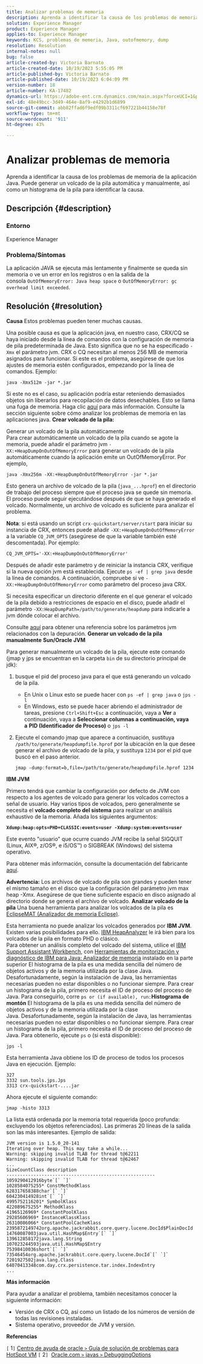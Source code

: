 ```yaml
---
title: Analizar problemas de memoria
description: Aprenda a identificar la causa de los problemas de memoria de la aplicación Java.
solution: Experience Manager
product: Experience Manager
applies-to: Experience Manager
keywords: KCS, problemas de memoria, Java, outofmemory, dump
resolution: Resolution
internal-notes: null
bug: false
article-created-by: Victoria Barnato
article-created-date: 10/19/2023 5:55:05 PM
article-published-by: Victoria Barnato
article-published-date: 10/19/2023 6:04:09 PM
version-number: 18
article-number: KA-17482
dynamics-url: https://adobe-ent.crm.dynamics.com/main.aspx?forceUCI=1&pagetype=entityrecord&etn=knowledgearticle&id=9b3b26a0-a86e-ee11-8df0-6045bd006793
exl-id: 48e49bcc-3d49-464e-8af9-e4292b1d6899
source-git-commit: abb82ffad6f9edf09b3311cf697221b44158e78f
workflow-type: tm+mt
source-wordcount: '911'
ht-degree: 43%

---
```


# Analizar problemas de memoria


Aprenda a identificar la causa de los problemas de memoria de la aplicación Java. Puede generar un volcado de la pila automática y manualmente, así como un histograma de la pila para identificar la causa.

## Descripción {#description}


### <b>Entorno</b>

Experience Manager



### <b>Problema/Síntomas</b>

La aplicación JAVA se ejecuta más lentamente y finalmente se queda sin memoria o ve un error en los registros o en la salida de la consola `OutOfMemoryError: Java heap space` o `OutOfMemoryError: gc overhead limit exceeded`.


## Resolución {#resolution}

<b>Causa</b>
Estos problemas pueden tener muchas causas.

Una posible causa es que la aplicación java, en nuestro caso, CRX/CQ se haya iniciado desde la línea de comandos con la configuración de memoria de pila predeterminada de Java. Esto significa que no se ha especificado `-Xmx` el parámetro jvm. CRX o CQ necesitan al menos 256 MB de memoria asignados para funcionar. Si este es el problema, asegúrese de que los ajustes de memoria estén configurados, empezando por la línea de comandos. Ejemplo:


```
java -Xmx512m -jar *.jar
```


Si este no es el caso, su aplicación podría estar reteniendo demasiados objetos sin liberarlos para recopilación de datos desechables. Esto se llama una fuga de memoria. Haga clic [aquí](https://docs.oracle.com/javase/7/docs/webnotes/tsg/TSG-VM/html/memleaks.html) para más información. Consulte la sección siguiente sobre cómo analizar los problemas de memoria en las aplicaciones java.
<b>Crear volcado de la pila:</b>

Generar un volcado de la pila automáticamente<br>
Para crear automáticamente un volcado de la pila cuando se agote la memoria, puede añadir el parámetro jvm `-XX:+HeapDumpOnOutOfMemoryError` para generar un volcado de la pila automáticamente cuando la aplicación emite un OutOfMemoryError. Por ejemplo,


```
java -Xmx256m -XX:+HeapDumpOnOutOfMemoryError -jar *.jar
```


Esto genera un archivo de volcado de la pila (`java_...hprof`) en el directorio de trabajo del proceso siempre que el proceso java se quede sin memoria. El proceso puede seguir ejecutándose después de que se haya generado el volcado. Normalmente, un archivo de volcado es suficiente para analizar el problema.

<b>Nota</b>: si está usando un script `crx-quickstart/server/start` para iniciar su instancia de CRX, entonces puede añadir `-XX:+HeapDumpOnOutOfMemoryError` a la variable `CQ_JVM_OPTS` (asegúrese de que la variable también esté descomentada). Por ejemplo:


```
CQ_JVM_OPTS='-XX:+HeapDumpOnOutOfMemoryError'
```


Después de añadir este parámetro y de reiniciar la instancia CRX, verifique si la nueva opción jvm está establecida. Ejecute `ps -ef | grep java` desde la línea de comandos. A continuación, compruebe si ve `-XX:+HeapDumpOnOutOfMemoryError` como parámetro del proceso java CRX.

Si necesita especificar un directorio diferente en el que generar el volcado de la pila debido a restricciones de espacio en el disco, puede añadir el parámetro `-XX:HeapDumpPath=/path/to/generate/heapdump` para indicarle a jvm dónde colocar el archivo.

Consulte [aquí](https://www.oracle.com/java/technologies/javase/vmoptions-jsp.html#DebuggingOptions) para obtener una referencia sobre los parámetros jvm relacionados con la depuración.
<b>Generar un volcado de la pila manualmente</b>
<b>Sun/Oracle JVM</b>

Para generar manualmente un volcado de la pila, ejecute este comando (jmap y jps se encuentran en la carpeta `bin` de su directorio principal de jdk):

1. busque el pid del proceso java para el que está generando un volcado de la pila.
   - En Unix o Linux esto se puede hacer con `ps -ef | grep java` o `jps -l`
   - En Windows, esto se puede hacer abriendo el administrador de tareas, presione `Ctrl+Shift+Esc` a continuación, vaya a <b>Ver</b> a continuación, vaya a <b>Seleccionar columnas </b><b>a continuación, vaya a</b> <b>PID (Identificador de Proceso)</b> o `jps -l`
2. Ejecute el comando jmap que aparece a continuación, sustituya `/path/to/generate/heapdumpfile.hprof` por la ubicación en la que desee generar el archivo de volcado de la pila, y sustituya `1234` por el pid que buscó en el paso anterior.

   ```
   jmap -dump:format=b,file=/path/to/generate/heapdumpfile.hprof 1234
   ```


<b>IBM JVM</b>

Primero tendrá que cambiar la configuración por defecto de JVM con respecto a los agentes de volcado para generar los volcados correctos a señal de usuario. Hay varios tipos de volcados, pero generalmente se necesita el <b>volcado completo del sistema</b> para realizar un análisis exhaustivo de la memoria. Añada los siguientes argumentos:

<b>`Xdump:heap:opts=PHD+CLASSIC:events=user -Xdump:system:events=user`</b>

Este evento &quot;usuario&quot; que ocurre cuando JVM recibe la señal SIGQUIT (Linux, AIX®, z/OS®, e i5/OS™) o SIGBREAK (Windows) del sistema operativo.

Para obtener más información, consulte la documentación del fabricante [aquí](https://www.ibm.com/docs/en/sdk-java-technology?topic=SSYKE2/earlier_releases/earlier_releases.html).

<b>Advertencia:</b> Los archivos de volcado de pila son grandes y pueden tener el mismo tamaño en el disco que la configuración del parámetro jvm max heap -Xmx. Asegúrese de que tiene suficiente espacio en disco asignado al directorio donde se genera el archivo de volcado.
<b>Analizar volcado de la pila</b>
Una buena herramienta para analizar los volcados de la pila es [EclipseMAT (Analizador de memoria Eclipse)](https://www.eclipse.org/mat/).

Esta herramienta no puede analizar los volcados generados por <b>IBM JVM</b>. Existen varias posibilidades para ello. [IBM HeapAnalyzer](https://www.ibm.com/support/pages/ibm-heapanalyzer) le irá bien para los volcados de la pila en formato PHD o clásico.
<br>Para obtener un análisis completo del volcado del sistema, utilice el [IBM Support Assistant Workbench](https://www.ibm.com/support/pages/node/718131), con [Herramientas de monitorización y diagnóstico de IBM para Java: Analizador de memoria](https://www.ibm.com/docs/en/ztpf/2019?topic=tools-memory-analyzer) instalado en la parte superior El histograma de la pila es una medida sencilla del número de objetos activos y de la memoria utilizada por la clase Java. Desafortunadamente, según la instalación de Java, las herramientas necesarias pueden no estar disponibles o no funcionar siempre. Para crear un histograma de la pila, primero necesita el ID de proceso del proceso de Java. Para conseguirlo, corre `ps or (if available), run:`<b>Histograma de montón</b>
El histograma de la pila es una medida sencilla del número de objetos activos y de la memoria utilizada por la clase Java. Desafortunadamente, según la instalación de Java, las herramientas necesarias pueden no estar disponibles o no funcionar siempre. Para crear un histograma de la pila, primero necesita el ID de proceso del proceso de Java. Para obtenerlo, ejecute `ps` o (si está disponible):


```
jps -l
```


Esta herramienta Java obtiene los ID de proceso de todos los procesos Java en ejecución. Ejemplo:


```
327 
3332 sun.tools.jps.Jps
3313 crx-quickstart-....jar
```


Ahora ejecute el siguiente comando:


```
jmap -histo 3313
```


La lista está ordenada por la memoria total requerida (poco profunda: excluyendo los objetos referenciados). Las primeras 20 líneas de la salida son las más interesantes. Ejemplo de salida:


```
JVM version is 1.5.0_20-141
Iterating over heap. This may take a while...
Warning: skipping invalid TLAB for thread t@62211
Warning: skipping invalid TLAB for thread t@62467
...
SizeCountClass description
-------------------------------------------------------
1059290412916byte`[` `]` 
1028584075255* ConstMethodKlass
628317658388char`[` `]` 
604230414928int`[` `]` 
4995752116201* SymbolKlass
422089675255* MethodKlass
41965126969* ConstantPoolKlass
29285606969* InstanceKlassKlass
26310086066* ConstantPoolCacheKlass
2395872149742org.apache.jackrabbit.core.query.lucene.DocId$PlainDocId
14760087003java.util.HashMap$Entry`[` `]` 
139612858172java.lang.String
107023244593java.util.HashMap$Entry
75398410036short`[` `]` 
73546454org.apache.jackrabbit.core.query.lucene.DocId`[` `]` 
7201927502java.lang.Class
64070413348com.day.crx.persistence.tar.index.IndexEntry
...
```


<b>Más información</b>

Para ayudar a analizar el problema, también necesitamos conocer la siguiente información:

- Versión de CRX o CQ, así como un listado de los números de versión de todas las revisiones instaladas.
- Sistema operativo, proveedor de JVM y versión.


<b>Referencias</b>

`[` 1`]`  [Centro de ayuda de oracle `>`  Guía de solución de problemas para HotSpot VM](https://docs.oracle.com/javase/7/docs/webnotes/tsg/TSG-VM/html/memleaks.html)
`[` 2`]`  [Oracle.com `>`  javas `>`  DebuggingOptions](https://www.oracle.com/java/technologies/javase/vmoptions-jsp.html#DebuggingOptions)
